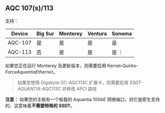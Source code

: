 ## AQC 107(s)/113

支持：

| Device  | Big Sur | Monterey | Ventura | Sonoma |
| ------- | ------- | -------- | ------- | ------ |
| AQC-107 | 是      | 是       | 是      | 是      |
| AQC-113 | 否      | 是       | 是      | 是      ｜

如果您正在运行 Monterey 及更新版本，则需要启用 Kernel-Quirks-_ForceAquantiaEthernet_。 
> 如果您使用 Gigabyte GC-AQC113C 扩展卡，则需要启用 *SSDT-AQUANTIA-AQC113C* 并修改 APCI 路径

**注意：**
如果您的主板有一个板载的 Aquantia 10GbE 网络端口，则它是原生支持的，这意味着**不需要特殊的 SSDT**。